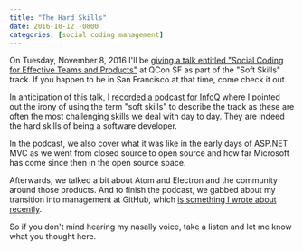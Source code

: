 ```yaml
---
title: "The Hard Skills"
date: 2016-10-12 -0800
categories: [social coding management]
---
```


On Tuesday, November 8, 2016 I'll be [giving a talk entitled "Social Coding for Effective Teams and Products"](https://qconsf.com/sf2016/speakers/phil-haack) at QCon SF as part of the "Soft Skills" track. If you happen to be in San Francisco at that time, come check it out.

In anticipation of this talk, I [recorded a podcast for InfoQ](https://www.infoq.com/articles/engineering-culture-phil-haack) where I pointed out the irony of using the term "soft skills" to describe the track as these are often the most challenging skills we deal with day to day. They are indeed the hard skills of being a software developer.

In the podcast, we also cover what it was like in the early days of ASP.NET MVC as we went from closed source to open source and how far Microsoft has come since then in the open source space.

Afterwards, we talked a bit about Atom and Electron and the community around those products. And to finish the podcast, we gabbed about my transition into management at GitHub, which [is something I wrote about recently](https://haacked.com/archive/2016/09/06/work-at-github/).

So if you don't mind hearing my nasally voice, take a listen and let me know what you thought here.
